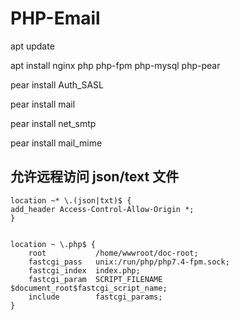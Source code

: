 # PHP-Email

apt update

apt install nginx php php-fpm php-mysql php-pear

pear install Auth_SASL 

pear install mail

pear install net_smtp

pear install mail_mime

## 允许远程访问 json/text 文件

    location ~* \.(json|txt)$ {
	add_header Access-Control-Allow-Origin *;
    }


    location ~ \.php$ {
        root           /home/wwwroot/doc-root;
        fastcgi_pass   unix:/run/php/php7.4-fpm.sock;
        fastcgi_index  index.php;
        fastcgi_param  SCRIPT_FILENAME  $document_root$fastcgi_script_name;
        include        fastcgi_params;
    }
